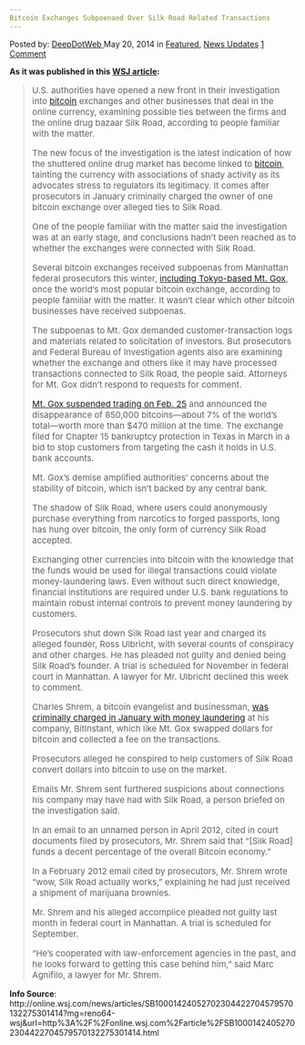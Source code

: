 ```yaml
---
Bitcoin Exchanges Subpoenaed Over Silk Road Related Transactions
---
```

<article class="post-listing post-5677 post type-post status-publish format-standard has-post-thumbnail hentry category-deepdot-news category-news-updates tag-bitcoin tag-exchanges tag-related tag-road tag-silk tag-subpoenaed tag-transactions">
    <div class="post-inner">
    <p class="post-meta">
    <span>Posted by: <a href="https://www.deepdotweb.com/author/admin/" title="">DeepDotWeb </a></span>
    <span>May 20, 2014</span>
    <span>in <a href="https://www.deepdotweb.com/category/deepdot-news/" rel="category tag">Featured</a>, <a href="https://www.deepdotweb.com/category/news-updates/" rel="category tag">News Updates</a></span>
    <span><a href="https://www.deepdotweb.com/2014/05/20/bitcoin-exchanges-subpoenaed-silk-road-related-transactions/#comments">1 Comment</a></span>
    </p>
    <div class="clear"></div>
    <div class="entry">
    <p><strong>As it was published in this <a href="http://online.wsj.com/news/articles/SB10001424052702304422704579570132275301414?mg=reno64-wsj&amp;url=http%3A%2F%2Fonline.wsj.com%2Farticle%2FSB10001424052702304422704579570132275301414.html">WSJ article</a>:</strong></p>
    <blockquote>
    <p style="font-size: 15px;">U.S. authorities have opened a new front in their investigation into <span class="mandelbrot_refrag"><a class="mandelbrot_refrag" href="http://on.wsj.com/17w5giu?lc=int_mb_1001" data-ls-seen="1">bitcoin</a></span> exchanges and other businesses that deal in the online currency, examining possible ties between the firms and the online drug bazaar Silk Road, according to people familiar with the matter.</p>
    <p style="font-size: 15px;">The new focus of the investigation is the latest indication of how the shuttered online drug market has become linked to <span class="mandelbrot_refrag"><a class="mandelbrot_refrag" href="http://on.wsj.com/17w5giu?lc=int_mb_1001" data-ls-seen="1">bitcoin</a></span>, tainting the currency with associations of shady activity as its advocates stress to regulators its legitimacy. It comes after prosecutors in January criminally charged the owner of one bitcoin exchange over alleged ties to Silk Road.</p>
    <p style="font-size: 15px;">One of the people familiar with the matter said the investigation was at an early stage, and conclusions hadn&#8217;t been reached as to whether the exchanges were connected with Silk Road.</p>
    <p style="font-size: 15px;">Several bitcoin exchanges received subpoenas from Manhattan federal prosecutors this winter, <a class="icon none" href="http://online.wsj.com/news/articles/SB10001424052702303880604579405852448992982" target="_new" data-ls-seen="1">including Tokyo-based Mt. Gox</a>, once the world&#8217;s most popular bitcoin exchange, according to people familiar with the matter. It wasn&#8217;t clear which other bitcoin businesses have received subpoenas.</p>
    <p style="font-size: 15px;">The subpoenas to Mt. Gox demanded customer-transaction logs and materials related to solicitation of investors. But prosecutors and Federal Bureau of Investigation agents also are examining whether the exchange and others like it may have processed transactions connected to Silk Road, the people said. Attorneys for Mt. Gox didn&#8217;t respond to requests for comment.</p>
    <p style="font-size: 15px;"><a class="icon none" href="http://online.wsj.com/news/articles/SB10001424052702304834704579404101502619422" target="_new" data-ls-seen="1">Mt. Gox suspended trading on Feb. 25</a> and announced the disappearance of 850,000 bitcoins—about 7% of the world&#8217;s total—worth more than $470 million at the time. The exchange filed for Chapter 15 bankruptcy protection in Texas in March in a bid to stop customers from targeting the cash it holds in U.S. bank accounts.</p>
    <p style="font-size: 15px;">Mt. Gox&#8217;s demise amplified authorities&#8217; concerns about the stability of bitcoin, which isn&#8217;t backed by any central bank.</p>
    <p style="font-size: 15px;">The shadow of Silk Road, where users could anonymously purchase everything from narcotics to forged passports, long has hung over bitcoin, the only form of currency Silk Road accepted.</p>
    <p style="font-size: 15px;">Exchanging other currencies into bitcoin with the knowledge that the funds would be used for illegal transactions could violate money-laundering laws. Even without such direct knowledge, financial institutions are required under U.S. bank regulations to maintain robust internal controls to prevent money laundering by customers.</p>
    <p style="font-size: 15px;">Prosecutors shut down Silk Road last year and charged its alleged founder, Ross Ulbricht, with several counts of conspiracy and other charges. He has pleaded not guilty and denied being Silk Road&#8217;s founder. A trial is scheduled for November in federal court in Manhattan. A lawyer for Mr. Ulbricht declined this week to comment.</p>
    <p style="font-size: 15px;">Charles Shrem, a bitcoin evangelist and businessman, <a class="icon none" href="http://online.wsj.com/news/articles/SB10001424052702303553204579346711725068816" target="_new" data-ls-seen="1">was criminally charged in January with money laundering</a> at his company, BitInstant, which like Mt. Gox swapped dollars for bitcoin and collected a fee on the transactions.</p>
    <p style="font-size: 15px;">Prosecutors alleged he conspired to help customers of Silk Road convert dollars into bitcoin to use on the market.</p>
    <p style="font-size: 15px;">Emails Mr. Shrem sent furthered suspicions about connections his company may have had with Silk Road, a person briefed on the investigation said.</p>
    <p style="font-size: 15px;">In an email to an unnamed person in April 2012, cited in court documents filed by prosecutors, Mr. Shrem said that &#8220;[Silk Road] funds a decent percentage of the overall Bitcoin economy.&#8221;</p>
    <p style="font-size: 15px;">In a February 2012 email cited by prosecutors, Mr. Shrem wrote &#8220;wow, Silk Road actually works,&#8221; explaining he had just received a shipment of marijuana brownies.</p>
    <p style="font-size: 15px;">Mr. Shrem and his alleged accomplice pleaded not guilty last month in federal court in Manhattan. A trial is scheduled for September.</p>
    <p style="font-size: 15px;">&#8220;He&#8217;s cooperated with law-enforcement agencies in the past, and he looks forward to getting this case behind him,&#8221; said Marc Agnifilo, a lawyer for Mr. Shrem.</p>
    </blockquote>
    <p><strong>Info Source</strong>: http://online.wsj.com/news/articles/SB10001424052702304422704579570132275301414?mg=reno64-wsj&amp;url=http%3A%2F%2Fonline.wsj.com%2Farticle%2FSB10001424052702304422704579570132275301414.html</p>
    </div>
    <span style="display:none"><a href="https://www.deepdotweb.com/tag/bitcoin/" rel="tag">bitcoin</a> <a href="https://www.deepdotweb.com/tag/exchanges/" rel="tag">exchanges</a> <a href="https://www.deepdotweb.com/tag/related/" rel="tag">related</a> <a href="https://www.deepdotweb.com/tag/road/" rel="tag">road</a> <a href="https://www.deepdotweb.com/tag/silk/" rel="tag">silk</a> <a href="https://www.deepdotweb.com/tag/subpoenaed/" rel="tag">subpoenaed</a> <a href="https://www.deepdotweb.com/tag/transactions/" rel="tag">transactions</a></span> <span style="display:none" class="updated">2014-05-20</span>
    <div style="display:none" class="vcard author" itemprop="author" itemscope itemtype="http://schema.org/Person"><strong class="fn" itemprop="name"><a href="https://www.deepdotweb.com/author/admin/" title="Posts by DeepDotWeb" rel="author">DeepDotWeb</a></strong></div>
    </div>
</article>

